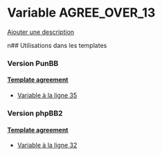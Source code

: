 # Variable AGREE_OVER_13
[Ajouter une description](https://fa-tvars.appspot.com/AGREE_OVER_13)

n## Utilisations dans les templates

### Version PunBB

#### [Template agreement](punbb/agreement.md)
* [Variable à la ligne 35](../punbb/agreement.tpl#L35)

### Version phpBB2

#### [Template agreement](subsilver/agreement.md)
* [Variable à la ligne 32](../subsilver/agreement.tpl#L32)